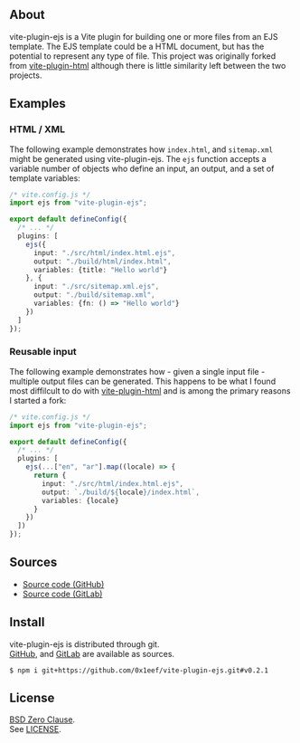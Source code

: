 ## About

vite-plugin-ejs is a Vite plugin for building one or more files from an
EJS template. The EJS template could be a HTML document, but has the potential
to represent any type of file. This project was originally forked
from
[vite-plugin-html](https://github.com/vbenjs/vite-plugin-html)
although there is little similarity left between the two projects.

## Examples

### HTML / XML

The following example demonstrates how `index.html`, and `sitemap.xml` might
be generated using vite-plugin-ejs. The `ejs` function accepts a variable number
of objects who define an input, an output, and a set of template variables:

```typescript
/* vite.config.js */
import ejs from "vite-plugin-ejs";

export default defineConfig({
  /* ... */
  plugins: [
    ejs({
      input: "./src/html/index.html.ejs",
      output: "./build/html/index.html",
      variables: {title: "Hello world"}
    }, {
      input: "./src/sitemap.xml.ejs",
      output: "./build/sitemap.xml",
      variables: {fn: () => "Hello world"}
    })
  ]
});
```

### Reusable input

The following example demonstrates how - given a single input file - multiple
output files can be generated. This happens to be what I found most diffilcult
to do with
[vite-plugin-html](https://github.com/vbenjs/vite-plugin-html)
and is among the primary reasons I started a fork:

```typescript
/* vite.config.js */
import ejs from "vite-plugin-ejs";

export default defineConfig({
  /* ... */
  plugins: [
    ejs(...["en", "ar"].map((locale) => {
      return {
        input: "./src/html/index.html.ejs",
        output: `./build/${locale}/index.html`,
        variables: {locale}
      }
    })
  ])
});
```

## Sources

* [Source code (GitHub)](https://github.com/0x1eef/vite-plugin-ejs#readme)
* [Source code (GitLab)](https://gitlab.com/0x1eef/vite-plugin-ejs#about)

## Install

vite-plugin-ejs is distributed through git.
<br>
[GitHub](https://github.com/0x1eef/vite-plugin-ejs),
and
[GitLab](https://gitlab.com/0x1eef/vite-plugin-ejs)
are available as sources.

```
$ npm i git+https://github.com/0x1eef/vite-plugin-ejs.git#v0.2.1
```

## <a id="license"> License </a>

[BSD Zero Clause](https://choosealicense.com/licenses/0bsd/).
<br>
See [LICENSE](./LICENSE).

